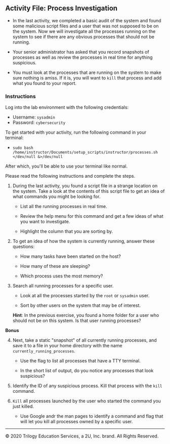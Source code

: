 ## Activity File: Process Investigation

- In the last activity, we completed a basic audit of the system and found some malicious script files and a user that was not supposed to be on the system. Now we will investigate all the processes running on the system to see if there are any obvious processes that should not be running.

- Your senior administrator has asked that you record snapshots of processes as well as review the processes in real time for anything suspicious.

- You must look at the processes that are running on the system to make sure nothing is amiss. If it is, you will want to `kill` that process and add what you found to your report.

### Instructions

Log into the lab environment with the following credentials: 
- Username: `sysadmin` 
- Password: `cybersecurity`

To get started with your activity, run the following command in your terminal: 

- `sudo bash /home/instructor/Documents/setup_scripts/instructor/processes.sh </dev/null &>/dev/null`

After which, you'll be able to use your terminal like normal.

Please read the following instructions and complete the steps.

1. During the last activity, you found a script file in a strange location on the system. Take a look at the contents of this script file to get an idea of what commands you might be looking for.

    - List all the running processes in real time.

    - Review the help menu for this command and get a few ideas of what you want to investigate.

    - Highlight the column that you are sorting by.

2. To get an idea of how the system is currently running, answer these questions:

   - How many tasks have been started on the host?

   - How many of these are sleeping?

   - Which process uses the most memory?

3. Search all running processes for a specific user.

    - Look at all the processes started by the `root` or `sysadmin` user.

    - Sort by other users on the system that may be of interest.
  
     **Hint**: In the previous exercise, you found a home folder for a user who should not be on this system. Is that user running processes?
     
**Bonus**     

4. Next, take a static "snapshot" of all currently running processes, and save it to a file in your home directory with the name `currently_running_processes`.

    - Use the flag to list all processes that have a TTY terminal.

    - In the short list of output, do you notice any processes that look suspicious?

5. Identify the ID of any suspicious process. Kill that process with the `kill` command.


6.  `Kill` all processes launched by the user who started the command you just killed. 

    - Use Google andr the man pages to identify a command and flag that will let you kill all processes owned by a specific user.

 -------

© 2020 Trilogy Education Services, a 2U, Inc. brand. All Rights Reserved.

